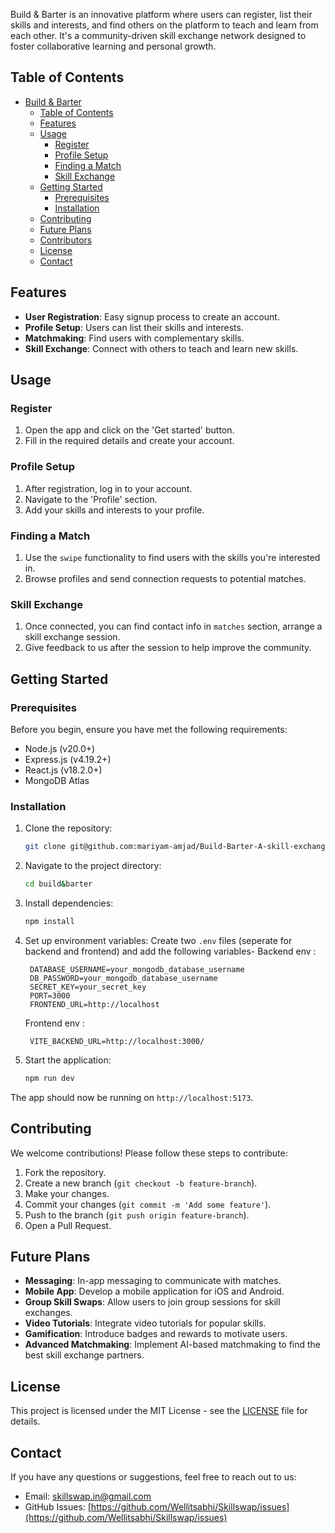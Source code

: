 

Build & Barter is an innovative platform where users can register, list their skills and interests, and find others on the platform to teach and learn from each other. It's a community-driven skill exchange network designed to foster collaborative learning and personal growth.

## Table of Contents
- [Build & Barter](#build&barter)
  - [Table of Contents](#table-of-contents)
  - [Features](#features)
  - [Usage](#usage)
    - [Register](#register)
    - [Profile Setup](#profile-setup)
    - [Finding a Match](#finding-a-match)
    - [Skill Exchange](#skill-exchange)
  - [Getting Started](#getting-started)
    - [Prerequisites](#prerequisites)
    - [Installation](#installation)
  - [Contributing](#contributing)
  - [Future Plans](#future-plans)
  - [Contributors](#contributors)
  - [License](#license)
  - [Contact](#contact)

## Features
- **User Registration**: Easy signup process to create an account.
- **Profile Setup**: Users can list their skills and interests.
- **Matchmaking**: Find users with complementary skills.
- **Skill Exchange**: Connect with others to teach and learn new skills.

## Usage

### Register
1. Open the app and click on the 'Get started' button.
2. Fill in the required details and create your account.

### Profile Setup
1. After registration, log in to your account.
2. Navigate to the 'Profile' section.
3. Add your skills and interests to your profile.

### Finding a Match
1. Use the `swipe` functionality to find users with the skills you're interested in.
2. Browse profiles and send connection requests to potential matches.

### Skill Exchange
1. Once connected, you can find contact info in `matches` section, arrange a skill exchange session.
2. Give feedback to us after the session to help improve the community.

## Getting Started

### Prerequisites
Before you begin, ensure you have met the following requirements:
- Node.js (v20.0+)
- Express.js (v4.19.2+)
- React.js (v18.2.0+)
- MongoDB Atlas

### Installation
1. Clone the repository:
   ```bash
   git clone git@github.com:mariyam-amjad/Build-Barter-A-skill-exchange-platform.git
   ```
2. Navigate to the project directory:
   ```bash
   cd build&barter
   ```
3. Install dependencies:
   ```bash
   npm install
   ```
4. Set up environment variables:
   Create two `.env` files (seperate for backend and frontend) and add the following variables-
   Backend env :
   ```plaintext
    DATABASE_USERNAME=your_mongodb_database_username
    DB_PASSWORD=your_mongodb_database_username
    SECRET_KEY=your_secret_key
    PORT=3000
    FRONTEND_URL=http://localhost
   ```
   Frontend env :
   ```plaintext
    VITE_BACKEND_URL=http://localhost:3000/
   ```

5. Start the application:
   ```bash
   npm run dev
   ```

The app should now be running on `http://localhost:5173`.

## Contributing
We welcome contributions! Please follow these steps to contribute:
1. Fork the repository.
2. Create a new branch (`git checkout -b feature-branch`).
3. Make your changes.
4. Commit your changes (`git commit -m 'Add some feature'`).
5. Push to the branch (`git push origin feature-branch`).
6. Open a Pull Request.

## Future Plans
- **Messaging**: In-app messaging to communicate with matches.
- **Mobile App**: Develop a mobile application for iOS and Android.
- **Group Skill Swaps**: Allow users to join group sessions for skill exchanges.
- **Video Tutorials**: Integrate video tutorials for popular skills.
- **Gamification**: Introduce badges and rewards to motivate users.
- **Advanced Matchmaking**: Implement AI-based matchmaking to find the best skill exchange partners.

## License
This project is licensed under the MIT License - see the [LICENSE](LICENSE) file for details.

## Contact
If you have any questions or suggestions, feel free to reach out to us:
- Email: skillswap.in@gmail.com
- GitHub Issues: [https://github.com/Wellitsabhi/Skillswap/issues](https://github.com/Wellitsabhi/Skillswap/issues)
